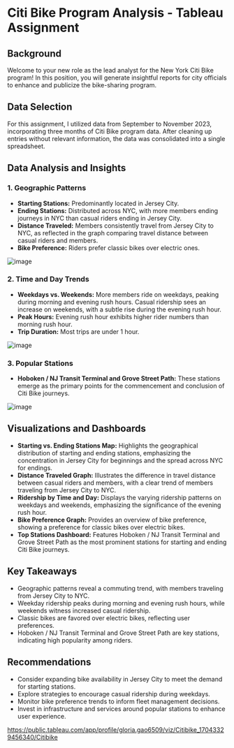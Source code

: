 # Citi Bike Program Analysis - Tableau Assignment

## Background
Welcome to your new role as the lead analyst for the New York Citi Bike program! In this position, you will generate insightful reports for city officials to enhance and publicize the bike-sharing program.

## Data Selection
For this assignment, I utilized data from September to November 2023, incorporating three months of Citi Bike program data. After cleaning up entries without relevant information, the data was consolidated into a single spreadsheet.

## Data Analysis and Insights

### 1. Geographic Patterns
- **Starting Stations:** Predominantly located in Jersey City.
- **Ending Stations:** Distributed across NYC, with more members ending journeys in NYC than casual riders ending in Jersey City.
- **Distance Traveled:** Members consistently travel from Jersey City to NYC, as reflected in the graph comparing travel distance between casual riders and members.
- **Bike Preference:** Riders prefer classic bikes over electric ones.

![image](https://github.com/Glowary/tableau_citibike/assets/141696007/eba3a301-b6c1-4ed7-b192-8007fe900d63)


### 2. Time and Day Trends
- **Weekdays vs. Weekends:** More members ride on weekdays, peaking during morning and evening rush hours. Casual ridership sees an increase on weekends, with a subtle rise during the evening rush hour.
- **Peak Hours:** Evening rush hour exhibits higher rider numbers than morning rush hour.
- **Trip Duration:** Most trips are under 1 hour.

![image](https://github.com/Glowary/tableau_citibike/assets/141696007/c8f808d6-006b-437d-9371-560eeff1e6f7)


### 3. Popular Stations
- **Hoboken / NJ Transit Terminal and Grove Street Path:** These stations emerge as the primary points for the commencement and conclusion of Citi Bike journeys.

![image](https://github.com/Glowary/tableau_citibike/assets/141696007/f5d81031-2b6f-4b59-9bee-ba3fd5ef8c3c)


## Visualizations and Dashboards
- **Starting vs. Ending Stations Map:** Highlights the geographical distribution of starting and ending stations, emphasizing the concentration in Jersey City for beginnings and the spread across NYC for endings.
- **Distance Traveled Graph:** Illustrates the difference in travel distance between casual riders and members, with a clear trend of members traveling from Jersey City to NYC.
- **Ridership by Time and Day:** Displays the varying ridership patterns on weekdays and weekends, emphasizing the significance of the evening rush hour.
- **Bike Preference Graph:** Provides an overview of bike preference, showing a preference for classic bikes over electric bikes.
- **Top Stations Dashboard:** Features Hoboken / NJ Transit Terminal and Grove Street Path as the most prominent stations for starting and ending Citi Bike journeys.

## Key Takeaways
- Geographic patterns reveal a commuting trend, with members traveling from Jersey City to NYC.
- Weekday ridership peaks during morning and evening rush hours, while weekends witness increased casual ridership.
- Classic bikes are favored over electric bikes, reflecting user preferences.
- Hoboken / NJ Transit Terminal and Grove Street Path are key stations, indicating high popularity among riders.

## Recommendations
- Consider expanding bike availability in Jersey City to meet the demand for starting stations.
- Explore strategies to encourage casual ridership during weekdays.
- Monitor bike preference trends to inform fleet management decisions.
- Invest in infrastructure and services around popular stations to enhance user experience.

https://public.tableau.com/app/profile/gloria.gao6509/viz/Citibike_17043329456340/Citibike
